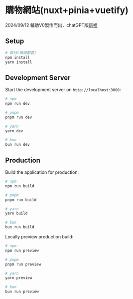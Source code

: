 # 購物網站(nuxt+pinia+vuetify)
2024/09/12 輔助V0製作而出，chatGPT版[這裡](https://github.com/corn323/nuxtShop-chatGPT)

## Setup

```bash
# 執行(兩個都要)
npm install
yarn install
```

## Development Server

Start the development server on `http://localhost:3000`:

```bash
# npm
npm run dev

# pnpm
pnpm run dev

# yarn
yarn dev

# bun
bun run dev
```

## Production

Build the application for production:

```bash
# npm
npm run build

# pnpm
pnpm run build

# yarn
yarn build

# bun
bun run build
```

Locally preview production build:

```bash
# npm
npm run preview

# pnpm
pnpm run preview

# yarn
yarn preview

# bun
bun run preview
```
